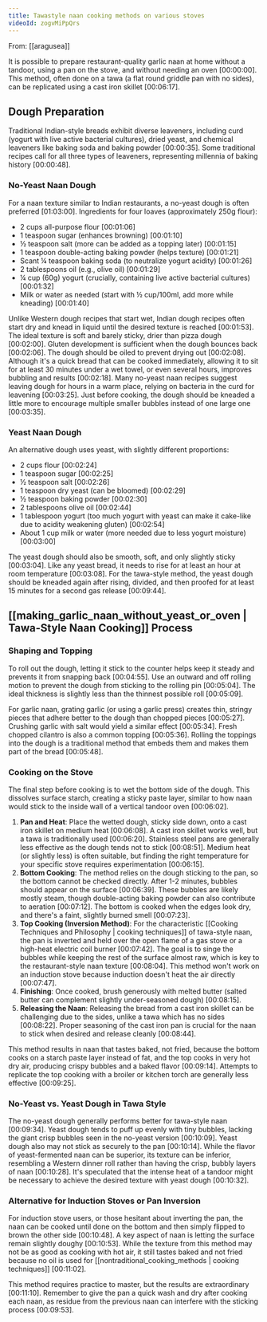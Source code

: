 ```yaml
---
title: Tawastyle naan cooking methods on various stoves
videoId: zogvMiPpQrs
---
```


From: [[aragusea]] <br/> 

It is possible to prepare restaurant-quality garlic naan at home without a tandoor, using a pan on the stove, and without needing an oven <a class="yt-timestamp" data-t="00:00:00">[00:00:00]</a>. This method, often done on a tawa (a flat round griddle pan with no sides), can be replicated using a cast iron skillet <a class="yt-timestamp" data-t="00:06:17">[00:06:17]</a>.

## Dough Preparation
Traditional Indian-style breads exhibit diverse leaveners, including curd (yogurt with live active bacterial cultures), dried yeast, and chemical leaveners like baking soda and baking powder <a class="yt-timestamp" data-t="00:00:17">[00:00:35]</a>. Some traditional recipes call for all three types of leaveners, representing millennia of baking history <a class="yt-timestamp" data-t="00:00:43">[00:00:48]</a>.

### No-Yeast Naan Dough
For a naan texture similar to Indian restaurants, a no-yeast dough is often preferred <a class="yt-timestamp" data-t="01:03:00">[01:03:00]</a>.
Ingredients for four loaves (approximately 250g flour):
*   2 cups all-purpose flour <a class="yt-timestamp" data-t="00:01:04">[00:01:06]</a>
*   1 teaspoon sugar (enhances browning) <a class="yt-timestamp" data-t="00:01:09">[00:01:10]</a>
*   ½ teaspoon salt (more can be added as a topping later) <a class="yt-timestamp" data-t="00:01:11">[00:01:15]</a>
*   1 teaspoon double-acting baking powder (helps texture) <a class="yt-timestamp" data-t="00:01:17">[00:01:21]</a>
*   Scant ¼ teaspoon baking soda (to neutralize yogurt acidity) <a class="yt-timestamp" data-t="00:01:22">[00:01:26]</a>
*   2 tablespoons oil (e.g., olive oil) <a class="yt-timestamp" data-t="00:01:26">[00:01:29]</a>
*   ¼ cup (60g) yogurt (crucially, containing live active bacterial cultures) <a class="yt-timestamp" data-t="00:01:30">[00:01:32]</a>
*   Milk or water as needed (start with ½ cup/100ml, add more while kneading) <a class="yt-timestamp" data-t="00:01:32">[00:01:40]</a>

Unlike Western dough recipes that start wet, Indian dough recipes often start dry and knead in liquid until the desired texture is reached <a class="yt-timestamp" data-t="00:01:42">[00:01:53]</a>. The ideal texture is soft and barely sticky, drier than pizza dough <a class="yt-timestamp" data-t="00:01:54">[00:02:00]</a>. Gluten development is sufficient when the dough bounces back <a class="yt-timestamp" data-t="00:02:02">[00:02:06]</a>.
The dough should be oiled to prevent drying out <a class="yt-timestamp" data-t="00:02:06">[00:02:08]</a>. Although it's a quick bread that can be cooked immediately, allowing it to sit for at least 30 minutes under a wet towel, or even several hours, improves bubbling and results <a class="yt-timestamp" data-t="00:02:08">[00:02:18]</a>. Many no-yeast naan recipes suggest leaving dough for hours in a warm place, relying on bacteria in the curd for leavening <a class="yt-timestamp" data-t="00:03:19">[00:03:25]</a>.
Just before cooking, the dough should be kneaded a little more to encourage multiple smaller bubbles instead of one large one <a class="yt-timestamp" data-t="00:03:28">[00:03:35]</a>.

### Yeast Naan Dough
An alternative dough uses yeast, with slightly different proportions:
*   2 cups flour <a class="yt-timestamp" data-t="00:02:22">[00:02:24]</a>
*   1 teaspoon sugar <a class="yt-timestamp" data-t="00:02:24">[00:02:25]</a>
*   ½ teaspoon salt <a class="yt-timestamp" data-t="00:02:26">[00:02:26]</a>
*   1 teaspoon dry yeast (can be bloomed) <a class="yt-timestamp" data-t="00:02:27">[00:02:29]</a>
*   ½ teaspoon baking powder <a class="yt-timestamp" data-t="00:02:29">[00:02:30]</a>
*   2 tablespoons olive oil <a class="yt-timestamp" data-t="00:02:43">[00:02:44]</a>
*   1 tablespoon yogurt (too much yogurt with yeast can make it cake-like due to acidity weakening gluten) <a class="yt-timestamp" data-t="00:02:44">[00:02:54]</a>
*   About 1 cup milk or water (more needed due to less yogurt moisture) <a class="yt-timestamp" data-t="00:02:55">[00:03:00]</a>

The yeast dough should also be smooth, soft, and only slightly sticky <a class="yt-timestamp" data-t="00:03:02">[00:03:04]</a>. Like any yeast bread, it needs to rise for at least an hour at room temperature <a class="yt-timestamp" data-t="00:03:04">[00:03:08]</a>. For the tawa-style method, the yeast dough should be kneaded again after rising, divided, and then proofed for at least 15 minutes for a second gas release <a class="yt-timestamp" data-t="00:09:37">[00:09:44]</a>.

## [[making_garlic_naan_without_yeast_or_oven | Tawa-Style Naan Cooking]] Process

### Shaping and Topping
To roll out the dough, letting it stick to the counter helps keep it steady and prevents it from snapping back <a class="yt-timestamp" data-t="00:04:48">[00:04:55]</a>. Use an outward and off rolling motion to prevent the dough from sticking to the rolling pin <a class="yt-timestamp" data-t="00:04:57">[00:05:04]</a>. The ideal thickness is slightly less than the thinnest possible roll <a class="yt-timestamp" data-t="00:05:06">[00:05:09]</a>.

For garlic naan, grating garlic (or using a garlic press) creates thin, stringy pieces that adhere better to the dough than chopped pieces <a class="yt-timestamp" data-t="00:05:11">[00:05:27]</a>. Crushing garlic with salt would yield a similar effect <a class="yt-timestamp" data-t="00:05:30">[00:05:34]</a>. Fresh chopped cilantro is also a common topping <a class="yt-timestamp" data-t="00:05:35">[00:05:36]</a>. Rolling the toppings into the dough is a traditional method that embeds them and makes them part of the bread <a class="yt-timestamp" data-t="00:05:41">[00:05:48]</a>.

### Cooking on the Stove
The final step before cooking is to wet the bottom side of the dough. This dissolves surface starch, creating a sticky paste layer, similar to how naan would stick to the inside wall of a vertical tandoor oven <a class="yt-timestamp" data-t="00:05:50">[00:06:02]</a>.

1.  **Pan and Heat**: Place the wetted dough, sticky side down, onto a cast iron skillet on medium heat <a class="yt-timestamp" data-t="00:06:03">[00:06:08]</a>. A cast iron skillet works well, but a tawa is traditionally used <a class="yt-timestamp" data-t="00:06:17">[00:06:20]</a>. Stainless steel pans are generally less effective as the dough tends not to stick <a class="yt-timestamp" data-t="00:08:49">[00:08:51]</a>. Medium heat (or slightly less) is often suitable, but finding the right temperature for your specific stove requires experimentation <a class="yt-timestamp" data-t="00:06:08">[00:06:15]</a>.
2.  **Bottom Cooking**: The method relies on the dough sticking to the pan, so the bottom cannot be checked directly. After 1-2 minutes, bubbles should appear on the surface <a class="yt-timestamp" data-t="00:06:29">[00:06:39]</a>. These bubbles are likely mostly steam, though double-acting baking powder can also contribute to aeration <a class="yt-timestamp" data-t="00:06:42">[00:07:12]</a>. The bottom is cooked when the edges look dry, and there's a faint, slightly burned smell <a class="yt-timestamp" data-t="00:07:14">[00:07:23]</a>.
3.  **Top Cooking (Inversion Method)**: For the characteristic [[Cooking Techniques and Philosophy | cooking techniques]] of tawa-style naan, the pan is inverted and held over the open flame of a gas stove or a high-heat electric coil burner <a class="yt-timestamp" data-t="00:07:25">[00:07:42]</a>. The goal is to singe the bubbles while keeping the rest of the surface almost raw, which is key to the restaurant-style naan texture <a class="yt-timestamp" data-t="00:07:52">[00:08:04]</a>. This method won't work on an induction stove because induction doesn't heat the air directly <a class="yt-timestamp" data-t="00:07:43">[00:07:47]</a>.
4.  **Finishing**: Once cooked, brush generously with melted butter (salted butter can complement slightly under-seasoned dough) <a class="yt-timestamp" data-t="00:08:07">[00:08:15]</a>.
5.  **Releasing the Naan**: Releasing the bread from a cast iron skillet can be challenging due to the sides, unlike a tawa which has no sides <a class="yt-timestamp" data-t="00:08:17">[00:08:22]</a>. Proper seasoning of the cast iron pan is crucial for the naan to stick when desired and release cleanly <a class="yt-timestamp" data-t="00:08:29">[00:08:44]</a>.

This method results in naan that tastes baked, not fried, because the bottom cooks on a starch paste layer instead of fat, and the top cooks in very hot dry air, producing crispy bubbles and a baked flavor <a class="yt-timestamp" data-t="00:09:00">[00:09:14]</a>. Attempts to replicate the top cooking with a broiler or kitchen torch are generally less effective <a class="yt-timestamp" data-t="00:09:16">[00:09:25]</a>.

### No-Yeast vs. Yeast Dough in Tawa Style
The no-yeast dough generally performs better for tawa-style naan <a class="yt-timestamp" data-t="00:09:28">[00:09:34]</a>. Yeast dough tends to puff up evenly with tiny bubbles, lacking the giant crisp bubbles seen in the no-yeast version <a class="yt-timestamp" data-t="00:10:00">[00:10:09]</a>. Yeast dough also may not stick as securely to the pan <a class="yt-timestamp" data-t="00:10:10">[00:10:14]</a>. While the flavor of yeast-fermented naan can be superior, its texture can be inferior, resembling a Western dinner roll rather than having the crisp, bubbly layers of naan <a class="yt-timestamp" data-t="00:10:18">[00:10:28]</a>. It's speculated that the intense heat of a tandoor might be necessary to achieve the desired texture with yeast dough <a class="yt-timestamp" data-t="00:10:29">[00:10:32]</a>.

### Alternative for Induction Stoves or Pan Inversion
For induction stove users, or those hesitant about inverting the pan, the naan can be cooked until done on the bottom and then simply flipped to brown the other side <a class="yt-timestamp" data-t="00:10:37">[00:10:48]</a>. A key aspect of naan is letting the surface remain slightly doughy <a class="yt-timestamp" data-t="00:10:49">[00:10:53]</a>. While the texture from this method may not be as good as cooking with hot air, it still tastes baked and not fried because no oil is used for [[nontraditional_cooking_methods | cooking techniques]] <a class="yt-timestamp" data-t="00:10:55">[00:11:02]</a>.

This method requires practice to master, but the results are extraordinary <a class="yt-timestamp" data-t="00:11:04">[00:11:10]</a>. Remember to give the pan a quick wash and dry after cooking each naan, as residue from the previous naan can interfere with the sticking process <a class="yt-timestamp" data-t="00:09:46">[00:09:53]</a>.